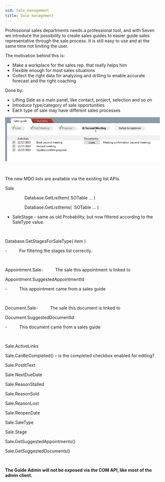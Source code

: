 ```yaml
---
uid: Sale_management
title: Sale management
---
```


Professional sales departments needs a professional tool, and with Seven we introduce the possibility to create sales guides to easier guide sales representative through the sale process. It is still easy to use and at the same time not limiting the user.

The motivation behind this is:

-   Make a workplace for the sales rep. that really helps him
-   Flexible enough for most sales situations
-   Collect the right data for analyzing and drilling to enable accurate forecast and the right coaching

Done by:

-   Lifting Sale as a main panel, like contact, project, selection and so on
-   Introduce type/category of sale opportunities
-   Each type of sale may have different sales processes

![](../../images/SalesGuide.png)

 

The new MDO lists are available via the existing list APIs.

Sale

                Database.GetListItem( <see cref="Enumerations.SOTableId_EN">SOTable</see> … )

                Database.GetListItems(  <see cref="Enumerations.SOTableId_EN">SOTable</see> … )

-   SaleStage - same as old Probability, but now filtered according to the SaleType value.

 

<see cref="Database.GetStagesForSaleType">Database.GetStagesForSaleType</see>( item )

-          For filtering the stages list correctly.

 

<see cref="IAppointment.Sale">Appointment.Sale</see>-          The sale this appointment is linked to

<see cref="IAppointment.SuggestedAppointmentId">Appointment.SuggestedAppointmentId</see>

-          This appointment came from a sales guide

 

<see cref="IDocument.Sale">Document.Sale</see>-          The sale this document is linked to

<see cref="IDocument.SuggestedDocumentId">Document.SuggestedDocumentId</see>

-          This document came from a sales guide

 

<see cref="ISale.ActiveLinks">Sale.ActiveLinks</see>

<see cref="ISale.CanBeCompleted">Sale.CanBeCompleted</see>() – is the completed checkbox enabled for editing?

<see cref="ISale.PostItText">Sale.PostItText</see>

<see cref="ISale.NextDueDate">Sale.NextDueDate</see>

<see cref="ISale.ReasonStalled">Sale.ReasonStalled</see>

<see cref="ISale.ReasonSold">Sale.ReasonSold</see>

<see cref="ISale.ReasonLost">Sale.ReasonLost</see>

<see cref="ISale.ReopenDate">Sale.ReopenDate</see>

<see cref="ISale.SaleType">Sale.SaleType</see>

<see cref="ISale.Stage">Sale.Stage</see>

<see cref="ISale.GetSuggestedAppointments">Sale.GetSuggestedAppointments</see>()

<see cref="ISale.GetSuggestedDocuments">Sale.GetSuggestedDocuments</see>()

 

**The Guide Admin will not be exposed via the COM API, like most of the admin client.**